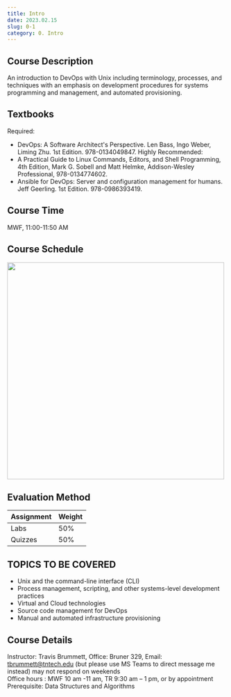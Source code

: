 ```yaml
---
title: Intro
date: 2023.02.15
slug: 0-1
category: 0. Intro
---
```


## Course Description

An introduction to DevOps with Unix including terminology, processes, and techniques with an emphasis on development procedures for systems programming and management, and automated provisioning.

## Textbooks

Required:

- DevOps: A Software Architect's Perspective. Len Bass, Ingo Weber, Liming Zhu. 1st Edition. 978-0134049847.
Highly Recommended:
- A Practical Guide to Linux Commands, Editors, and Shell Programming, 4th Edition, Mark G. Sobell and Matt Helmke, Addison-Wesley Professional, 978-0134774602.
- Ansible for DevOps: Server and configuration management for humans. Jeff Geerling. 1st Edition. 978-0986393419.

## Course Time

MWF, 11:00-11:50 AM

## Course Schedule

<img src = "https://user-images.githubusercontent.com/51802020/219225602-3c7629f7-f2dc-41a5-b0c2-45f43e7edc0a.png" width = 500>

## Evaluation Method

| Assignment | Weight |
| ---------- | ------ |
| Labs       | 50%    |
| Quizzes    | 50%    |

## TOPICS TO BE COVERED

- Unix and the command-line interface (CLI)
- Process management, scripting, and other systems-level development practices
- Virtual and Cloud technologies
- Source code management for DevOps
- Manual and automated infrastructure provisioning

## Course Details

Instructor: Travis Brummett, Office: Bruner 329, Email: tbrummett@tntech.edu (but please use MS Teams to direct message me instead) may not respond on weekends</br>
Office hours : MWF 10 am -11 am, TR 9:30 am – 1 pm, or by appointment</br>
Prerequisite: Data Structures and Algorithms